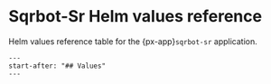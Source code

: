 ```{px-app-values} sqrbot-sr
```

# Sqrbot-Sr Helm values reference

Helm values reference table for the {px-app}`sqrbot-sr` application.

```{include} ../../../applications/sqrbot-sr/README.md
---
start-after: "## Values"
---
```
